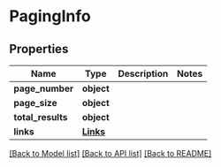 # PagingInfo

## Properties
Name | Type | Description | Notes
------------ | ------------- | ------------- | -------------
**page_number** | **object** |  | 
**page_size** | **object** |  | 
**total_results** | **object** |  | 
**links** | [**Links**](Links.md) |  | 

[[Back to Model list]](../README.md#documentation-for-models) [[Back to API list]](../README.md#documentation-for-api-endpoints) [[Back to README]](../README.md)

